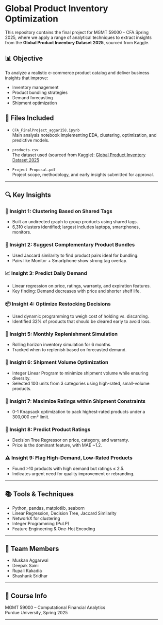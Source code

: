 # Global Product Inventory Optimization

This repository contains the final project for MGMT 59000 - CFA Spring 2025, where we apply a range of analytical techniques to extract insights from the **Global Product Inventory Dataset 2025**, sourced from Kaggle.

## 📊 Objective

To analyze a realistic e-commerce product catalog and deliver business insights that improve:
- Inventory management
- Product bundling strategies
- Demand forecasting
- Shipment optimization

## 📁 Files Included

- `CFA_FinalProject_aggar158.ipynb`  
  Main analysis notebook implementing EDA, clustering, optimization, and predictive models.

- `products.csv`  
  The dataset used (sourced from Kaggle): [Global Product Inventory Dataset 2025](https://www.kaggle.com/datasets/keyushnisar/global-product-inventory-dataset-2025)

- `Project Proposal.pdf`  
  Project scope, methodology, and early insights submitted for approval.

---

## 🔍 Key Insights

### 🔗 Insight 1: Clustering Based on Shared Tags
- Built an undirected graph to group products using shared tags.
- 6,310 clusters identified; largest includes laptops, smartphones, monitors.

### 🧩 Insight 2: Suggest Complementary Product Bundles
- Used Jaccard similarity to find product pairs ideal for bundling.
- Pairs like Monitor + Smartphone show strong tag overlap.

### 📈 Insight 3: Predict Daily Demand
- Linear regression on price, ratings, warranty, and expiration features.
- Key finding: Demand decreases with price and shorter shelf life.

### 📦 Insight 4: Optimize Restocking Decisions
- Used dynamic programming to weigh cost of holding vs. discarding.
- Identified 32% of products that should be cleared early to avoid loss.

### 🔁 Insight 5: Monthly Replenishment Simulation
- Rolling horizon inventory simulation for 6 months.
- Tracked when to replenish based on forecasted demand.

### 📐 Insight 6: Shipment Volume Optimization
- Integer Linear Program to minimize shipment volume while ensuring diversity.
- Selected 100 units from 3 categories using high-rated, small-volume products.

### 🎯 Insight 7: Maximize Ratings within Shipment Constraints
- 0-1 Knapsack optimization to pack highest-rated products under a 300,000 cm³ limit.

### 🤖 Insight 8: Predict Product Ratings
- Decision Tree Regressor on price, category, and warranty.
- Price is the dominant feature, with MAE ~1.2.

### ⚠️ Insight 9: Flag High-Demand, Low-Rated Products
- Found >10 products with high demand but ratings ≤ 2.5.
- Indicates urgent need for quality improvement or rebranding.

---

## 📚 Tools & Techniques
- Python, pandas, matplotlib, seaborn
- Linear Regression, Decision Tree, Jaccard Similarity
- NetworkX for clustering
- Integer Programming (PuLP)
- Feature Engineering & One-Hot Encoding

---

## 👥 Team Members
- Muskan Aggarwal  
- Deepak Saini  
- Rupali Kakadia  
- Shashank Sridhar

---

## 📌 Course Info
MGMT 59000 – Computational Financial Analytics  
Purdue University, Spring 2025

---
